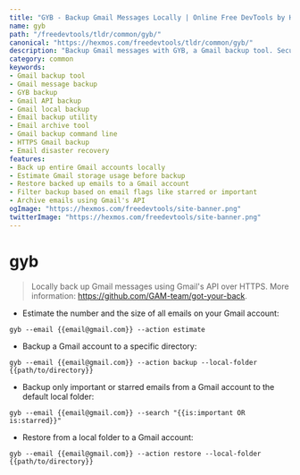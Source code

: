 ```yaml
---
title: "GYB - Backup Gmail Messages Locally | Online Free DevTools by Hexmos"
name: gyb
path: "/freedevtools/tldr/common/gyb/"
canonical: "https://hexmos.com/freedevtools/tldr/common/gyb/"
description: "Backup Gmail messages with GYB, a Gmail backup tool. Secure your emails and restore them easily. Free online tool, no registration required."
category: common
keywords:
- Gmail backup tool
- Gmail message backup
- GYB backup
- Gmail API backup
- Gmail local backup
- Email backup utility
- Email archive tool
- Gmail backup command line
- HTTPS Gmail backup
- Email disaster recovery
features:
- Back up entire Gmail accounts locally
- Estimate Gmail storage usage before backup
- Restore backed up emails to a Gmail account
- Filter backup based on email flags like starred or important
- Archive emails using Gmail's API
ogImage: "https://hexmos.com/freedevtools/site-banner.png"
twitterImage: "https://hexmos.com/freedevtools/site-banner.png"
---
```


# gyb

> Locally back up Gmail messages using Gmail's API over HTTPS.
> More information: <https://github.com/GAM-team/got-your-back>.

- Estimate the number and the size of all emails on your Gmail account:

`gyb --email {{email@gmail.com}} --action estimate`

- Backup a Gmail account to a specific directory:

`gyb --email {{email@gmail.com}} --action backup --local-folder {{path/to/directory}}`

- Backup only important or starred emails from a Gmail account to the default local folder:

`gyb --email {{email@gmail.com}} --search "{{is:important OR is:starred}}"`

- Restore from a local folder to a Gmail account:

`gyb --email {{email@gmail.com}} --action restore --local-folder {{path/to/directory}}`
